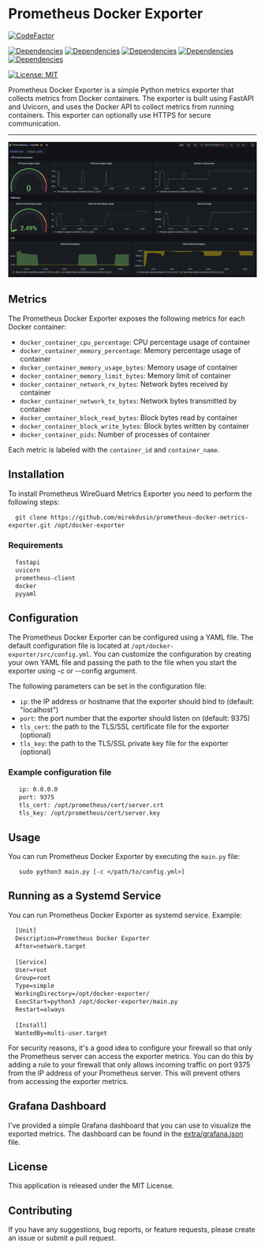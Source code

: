 # Prometheus Docker Exporter

[![CodeFactor](https://www.codefactor.io/repository/github/mirekdusin/prometheus-docker-exporter/badge/main)](https://www.codefactor.io/repository/github/mirekdusin/prometheus-docker-exporter/overview/main)

[![Dependencies](https://img.shields.io/badge/dependencies-fastapi-blue)](https://pypi.org/project/fastapi/)
[![Dependencies](https://img.shields.io/badge/dependencies-uvicorn-blue)](https://pypi.org/project/uvicorn/)
[![Dependencies](https://img.shields.io/badge/dependencies-prometheus--client-blue)](https://pypi.org/project/prometheus-client/)
[![Dependencies](https://img.shields.io/badge/dependencies-docker-blue)](https://pypi.org/project/docker/)
[![Dependencies](https://img.shields.io/badge/dependencies-pyyaml-blue)](https://pypi.org/project/PyYAML/)

[![License: MIT](https://img.shields.io/badge/License-MIT-yellow.svg)](https://opensource.org/licenses/MIT)

Prometheus Docker Exporter is a simple Python metrics exporter that collects metrics from Docker containers.
The exporter is built using FastAPI and Uvicorn, and uses the Docker API to collect metrics from running containers.
This exporter can optionally use HTTPS for secure communication.

--------------------

![Screenshot of Grafana dashboard using metrics from exporter](extra/dashboard.png)

## Metrics

The Prometheus Docker Exporter exposes the following metrics for each Docker container:

-   `docker_container_cpu_percentage`: CPU percentage usage of container
-   `docker_container_memory_percentage`: Memory percentage usage of container
-   `docker_container_memory_usage_bytes`: Memory usage of container
-   `docker_container_memory_limit_bytes`: Memory limit of container
-   `docker_container_network_rx_bytes`: Network bytes received by container
-   `docker_container_network_tx_bytes`: Network bytes transmitted by container
-   `docker_container_block_read_bytes`: Block bytes read by container
-   `docker_container_block_write_bytes`: Block bytes written by container
-   `docker_container_pids`: Number of processes of container

Each metric is labeled with the `container_id` and `container_name`.

## Installation

To install Prometheus WireGuard Metrics Exporter you need to perform the following steps:

      git clone https://github.com/mirekdusin/prometheus-docker-metrics-exporter.git /opt/docker-exporter
      
### Requirements

      fastapi
      uvicorn
      prometheus-client
      docker
      pyyaml


## Configuration

The Prometheus Docker Exporter can be configured using a YAML file. The default configuration file is located at `/opt/docker-exporter/src/config.yml`.
You can customize the configuration by creating your own YAML file and passing the path to the file when you start the exporter using -c or --config argument.

The following parameters can be set in the configuration file:

-   `ip`: the IP address or hostname that the exporter should bind to (default: "localhost")
-   `port`: the port number that the exporter should listen on (default: 9375)
-   `tls_cert`: the path to the TLS/SSL certificate file for the exporter (optional)
-   `tls_key`: the path to the TLS/SSL private key file for the exporter (optional)

### Example configuration file

       ip: 0.0.0.0
       port: 9375
       tls_cert: /opt/prometheus/cert/server.crt
       tls_key: /opt/prometheus/cert/server.key

## Usage

You can run Prometheus Docker Exporter by executing the `main.py` file:

       sudo python3 main.py [-c </path/to/config.yml>]

## Running as a Systemd Service

You can run Prometheus Docker Exporter as systemd service. Example:

      [Unit]
      Description=Prometheus Docker Exporter
      After=network.target

      [Service]
      User=root
      Group=root
      Type=simple
      WorkingDirectory=/opt/docker-exporter/
      ExecStart=python3 /opt/docker-exporter/main.py
      Restart=always

      [Install]
      WantedBy=multi-user.target

For security reasons, it's a good idea to configure your firewall so that only the Prometheus server can access the exporter metrics. You can do this by adding a rule to your firewall that only allows incoming traffic on port 9375 from the IP address of your Prometheus server. This will prevent others from accessing the exporter metrics.

## Grafana Dashboard
I've provided a simple Grafana dashboard that you can use to visualize the exported metrics. The dashboard can be found in the [extra/grafana.json](https://github.com/mirekdusin/Prometheus-Docker-Exporter/blob/main/extra/grafana.json) file.

## License

This application is released under the MIT License.

## Contributing

If you have any suggestions, bug reports, or feature requests, please create an issue or submit a pull request.
